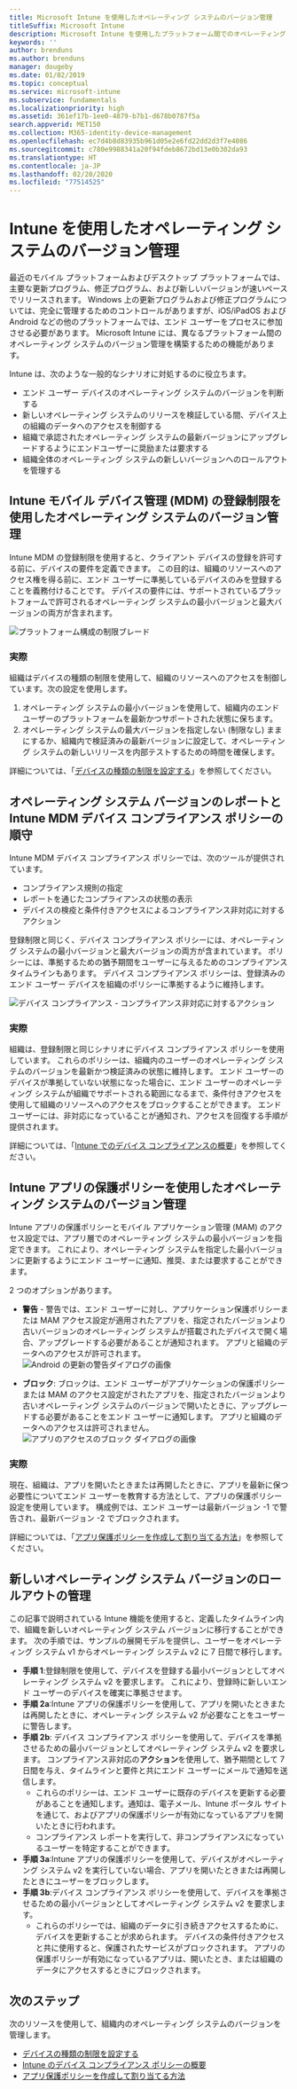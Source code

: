 ```yaml
---
title: Microsoft Intune を使用したオペレーティング システムのバージョン管理
titleSuffix: Microsoft Intune
description: Microsoft Intune を使用したプラットフォーム間でのオペレーティング システムのバージョン管理の方法を説明します。
keywords: ''
author: brenduns
ms.author: brenduns
manager: dougeby
ms.date: 01/02/2019
ms.topic: conceptual
ms.service: microsoft-intune
ms.subservice: fundamentals
ms.localizationpriority: high
ms.assetid: 361ef17b-1ee0-4879-b7b1-d678b0787f5a
search.appverid: MET150
ms.collection: M365-identity-device-management
ms.openlocfilehash: ec7d4b8d83935b961d05e2e6fd22dd2d3f7e4086
ms.sourcegitcommit: c780e9988341a20f94fdeb8672bd13e0b302da93
ms.translationtype: HT
ms.contentlocale: ja-JP
ms.lasthandoff: 02/20/2020
ms.locfileid: "77514525"
---
```

# <a name="manage-operating-system-versions-with-intune"></a>Intune を使用したオペレーティング システムのバージョン管理
最近のモバイル プラットフォームおよびデスクトップ プラットフォームでは、主要な更新プログラム、修正プログラム、および新しいバージョンが速いペースでリリースされます。 Windows 上の更新プログラムおよび修正プログラムについては、完全に管理するためのコントロールがありますが、iOS/iPadOS および Android などの他のプラットフォームでは、エンド ユーザーをプロセスに参加させる必要があります。  Microsoft Intune には、異なるプラットフォーム間のオペレーティング システムのバージョン管理を構築するための機能があります。

Intune は、次のような一般的なシナリオに対処するのに役立ちます。 
- エンド ユーザー デバイスのオペレーティング システムのバージョンを判断する
- 新しいオペレーティング システムのリリースを検証している間、デバイス上の組織のデータへのアクセスを制御する
- 組織で承認されたオペレーティング システムの最新バージョンにアップグレードするようにエンドユーザーに奨励または要求する
- 組織全体のオペレーティング システムの新しいバージョンへのロールアウトを管理する
  
## <a name="operating-system-version-control-using-intune-mobile-device-management-mdm-enrollment-restrictions"></a>Intune モバイル デバイス管理 (MDM) の登録制限を使用したオペレーティング システムのバージョン管理
Intune MDM の登録制限を使用すると、クライアント デバイスの登録を許可する前に、デバイスの要件を定義できます。 この目的は、組織のリソースへのアクセス権を得る前に、エンド ユーザーに準拠しているデバイスのみを登録することを義務付けることです。 デバイスの要件には、サポートされているプラットフォームで許可されるオペレーティング システムの最小バージョンと最大バージョンの両方が含まれます。

![プラットフォーム構成の制限ブレード](./media/manage-os-versions/os-version-platform-configurations.png)

### <a name="in-practice"></a>実際

組織はデバイスの種類の制限を使用して、組織のリソースへのアクセスを制御しています。次の設定を使用します。

1. オペレーティング システムの最小バージョンを使用して、組織内のエンド ユーザーのプラットフォームを最新かつサポートされた状態に保ちます。
2. オペレーティング システムの最大バージョンを指定しない (制限なし) ままにするか、組織内で検証済みの最新バージョンに設定して、オペレーティング システムの新しいリリースを内部テストするための時間を確保します。

詳細については、「[デバイスの種類の制限を設定する](../enrollment/enrollment-restrictions-set.md#create-a-device-type-restriction)」を参照してください。

## <a name="operating-system-version-reporting-and-compliance-with-intune-mdm-device-compliance-policies"></a>オペレーティング システム バージョンのレポートと Intune MDM デバイス コンプライアンス ポリシーの順守

Intune MDM デバイス コンプライアンス ポリシーでは、次のツールが提供されています。

- コンプライアンス規則の指定
- レポートを通じたコンプライアンスの状態の表示
- デバイスの検疫と条件付きアクセスによるコンプライアンス非対応に対するアクション

登録制限と同じく、デバイス コンプライアンス ポリシーには、オペレーティング システムの最小バージョンと最大バージョンの両方が含まれています。 ポリシーには、準拠するための猶予期間をユーザーに与えるためのコンプライアンス タイムラインもあります。 デバイス コンプライアンス ポリシーは、登録済みのエンド ユーザー デバイスを組織のポリシーに準拠するように維持します。

![デバイス コンプライアンス - コンプライアンス非対応に対するアクション](./media/manage-os-versions/os-version-actions-noncompliance.png)

### <a name="in-practice"></a>実際
組織は、登録制限と同じシナリオにデバイス コンプライアンス ポリシーを使用しています。 これらのポリシーは、組織内のユーザーのオペレーティング システムのバージョンを最新かつ検証済みの状態に維持します。 エンド ユーザーのデバイスが準拠していない状態になった場合に、エンド ユーザーのオペレーティング システムが組織でサポートされる範囲になるまで、条件付きアクセスを使用して組織のリソースへのアクセスをブロックすることができます。 エンド ユーザーには、非対応になっていることが通知され、アクセスを回復する手順が提供されます。   

詳細については、「[Intune でのデバイス コンプライアンスの概要](../protect/device-compliance-get-started.md)」を参照してください。
 
## <a name="operating-system-version-controls-using-intune-app-protection-policies"></a>Intune アプリの保護ポリシーを使用したオペレーティング システムのバージョン管理    
Intune アプリの保護ポリシーとモバイル アプリケーション管理 (MAM) のアクセス設定では、アプリ層でのオペレーティング システムの最小バージョンを指定できます。 これにより、オペレーティング システムを指定した最小バージョンに更新するようにエンド ユーザーに通知、推奨、または要求することができます。
 
2 つのオプションがあります。 
- **警告** - 警告では、エンド ユーザーに対し、アプリケーション保護ポリシーまたは MAM アクセス設定が適用されたアプリを、指定されたバージョンより古いバージョンのオペレーティング システムが搭載されたデバイスで開く場合、アップグレードする必要があることが通知されます。 アプリと組織のデータへのアクセスが許可されます。
  ![Android の更新の警告ダイアログの画像](./media/manage-os-versions/os-version-update-warning.png) 

- **ブロック**: ブロックは、エンド ユーザーがアプリケーションの保護ポリシーまたは MAM のアクセス設定がされたアプリを、指定されたバージョンより古いオペレーティング システムのバージョンで開いたときに、アップグレードする必要があることをエンド ユーザーに通知します。 アプリと組織のデータへのアクセスは許可されません。
  ![アプリのアクセスのブロック ダイアログの画像](./media/manage-os-versions/os-version-access-blocked.png)

### <a name="in-practice"></a>実際
現在、組織は、アプリを開いたときまたは再開したときに、アプリを最新に保つ必要性についてエンド ユーザーを教育する方法として、アプリの保護ポリシー設定を使用しています。 構成例では、エンド ユーザーは最新バージョン -1 で警告され、最新バージョン -2 でブロックされます。
 
詳細については、「[アプリ保護ポリシーを作成して割り当てる方法](../apps/app-protection-policies.md)」を参照してください。

## <a name="managing-a-new-operating-system-version-rollout"></a>新しいオペレーティング システム バージョンのロールアウトの管理
この記事で説明されている Intune 機能を使用すると、定義したタイムライン内で、組織を新しいオペレーティング システム バージョンに移行することができます。 次の手順では、サンプルの展開モデルを提供し、ユーザーをオペレーティング システム v1 からオペレーティング システム v2 に 7 日間で移行します。
- **手順 1**:登録制限を使用して、デバイスを登録する最小バージョンとしてオペレーティング システム v2 を要求します。 これにより、登録時に新しいエンド ユーザーのデバイスを確実に準拠させます。
- **手順 2a**:Intune アプリの保護ポリシーを使用して、アプリを開いたときまたは再開したときに、オペレーティング システム v2 が必要なことをユーザーに警告します。
- **手順 2b**: デバイス コンプライアンス ポリシーを使用して、デバイスを準拠させるための最小バージョンとしてオペレーティング システム v2 を要求します。 コンプライアンス非対応の**アクション**を使用して、猶予期間として 7 日間を与え、タイムラインと要件と共にエンド ユーザーにメールで通知を送信します。
  - これらのポリシーは、エンド ユーザーに既存のデバイスを更新する必要があることを通知します。通知は、電子メール、Intune ポータル サイトを通じて、およびアプリの保護ポリシーが有効になっているアプリを開いたときに行われます。
  - コンプライアンス レポートを実行して、非コンプライアンスになっているユーザーを特定することができます。 
- **手順 3a**:Intune アプリの保護ポリシーを使用して、デバイスがオペレーティング システム v2 を実行していない場合、アプリを開いたときまたは再開したときにユーザーをブロックします。
- **手順 3b**:デバイス コンプライアンス ポリシーを使用して、デバイスを準拠させるための最小バージョンとしてオペレーティング システム v2 を要求します。
  - これらのポリシーでは、組織のデータに引き続きアクセスするために、デバイスを更新することが求められます。 デバイスの条件付きアクセスと共に使用すると、保護されたサービスがブロックされます。 アプリの保護ポリシーが有効になっているアプリは、開いたとき、または組織のデータにアクセスするときにブロックされます。

## <a name="next-steps"></a>次のステップ

次のリソースを使用して、組織内のオペレーティング システムのバージョンを管理します。

- [デバイスの種類の制限を設定する](../enrollment/enrollment-restrictions-set.md#create-a-device-type-restriction)
- [Intune のデバイス コンプライアンス ポリシーの概要](../protect/device-compliance-get-started.md)
- [アプリ保護ポリシーを作成して割り当てる方法](../apps/app-protection-policies.md)
